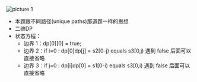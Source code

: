 ![picture 1](https://i.loli.net/2021/09/29/dHFeKZzpfBuNLhw.png)  



- 本题跟不同路径(unique paths)那道题一样的思想
- 二维DP
- 状态方程：
  - 边界 1：dp[0][0] = true;    
  - 边界 2：if i=0 : dp[0]dp[j] = s2[0-j) equals s3[0,j) 遇到 false 后面可以直接省略
  - 边界 3：if j=0 : dp[i]dp[0] = s1[0-i) equals s3[0,i) 遇到 false 后面可以直接省略



